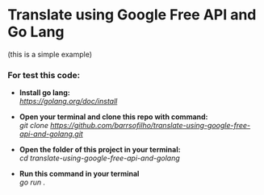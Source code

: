 # Translate using Google Free API and Go Lang
(this is a simple example)
### For test this code:
- **Install go lang:**<br/>*https://golang.org/doc/install*

- **Open your terminal and clone this repo with command:**<br/>
*git clone https://github.com/barrsofilho/translate-using-google-free-api-and-golang.git*

- **Open the folder of this project in your terminal:**<br/>*cd translate-using-google-free-api-and-golang*

- **Run this command in your terminal** <br/> *go run .*
